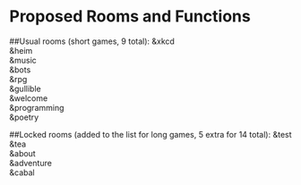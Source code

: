 # Proposed Rooms and Functions
##Usual rooms (short games, 9 total):
&xkcd  
&heim  
&music  
&bots  
&rpg  
&gullible  
&welcome  
&programming  
&poetry  

##Locked rooms (added to the list for long games, 5 extra for 14 total):
&test  
&tea  
&about  
&adventure  
&cabal
